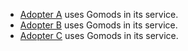* [Adopter A](https://example.com) uses Gomods in its service.
* [Adopter B](https://example.com) uses Gomods in its service.
* [Adopter C](https://example.com) uses Gomods in its service.
